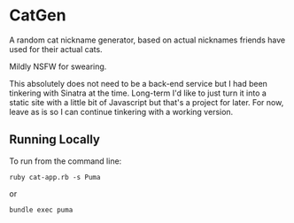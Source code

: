 # CatGen

A random cat nickname generator, based on actual nicknames friends have used for their actual cats.

Mildly NSFW for swearing.

This absolutely does not need to be a back-end service but I had been tinkering with Sinatra at the time. Long-term I'd like to just turn it into a static site with a little bit of Javascript but that's a project for later. For now, leave as is so I can continue tinkering with a working version.

## Running Locally

To run from the command line:

```
ruby cat-app.rb -s Puma
```

or
```
bundle exec puma
```